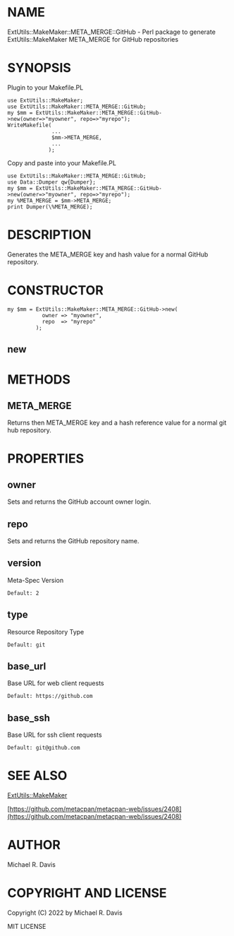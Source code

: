 # NAME

ExtUtils::MakeMaker::META\_MERGE::GitHub - Perl package to generate ExtUtils::MakeMaker META\_MERGE for GitHub repositories

# SYNOPSIS

Plugin to your Makefile.PL

    use ExtUtils::MakeMaker;
    use ExtUtils::MakeMaker::META_MERGE::GitHub;
    my $mm = ExtUtils::MakeMaker::META_MERGE::GitHub->new(owner=>"myowner", repo=>"myrepo");
    WriteMakefile(
                  ...
                  $mm->META_MERGE,
                  ...
                 );

Copy and paste into your Makefile.PL

    use ExtUtils::MakeMaker::META_MERGE::GitHub;
    use Data::Dumper qw{Dumper};
    my $mm = ExtUtils::MakeMaker::META_MERGE::GitHub->new(owner=>"myowner", repo=>"myrepo");
    my %META_MERGE = $mm->META_MERGE;
    print Dumper(\%META_MERGE);

# DESCRIPTION

Generates the META\_MERGE key and hash value for a normal GitHub repository.

# CONSTRUCTOR

    my $mm = ExtUtils::MakeMaker::META_MERGE::GitHub->new(
               owner => "myowner",
               repo  => "myrepo"
             );

## new

# METHODS

## META\_MERGE

Returns then META\_MERGE key and a hash reference value for a normal git hub repository.

# PROPERTIES

## owner

Sets and returns the GitHub account owner login.

## repo

Sets and returns the GitHub repository name.

## version

Meta-Spec Version

    Default: 2

## type

Resource Repository Type

    Default: git

## base\_url

Base URL for web client requests

    Default: https://github.com

## base\_ssh

Base URL for ssh client requests

    Default: git@github.com

# SEE ALSO

[ExtUtils::MakeMaker](https://metacpan.org/pod/ExtUtils::MakeMaker)

[https://github.com/metacpan/metacpan-web/issues/2408](https://github.com/metacpan/metacpan-web/issues/2408)

# AUTHOR

Michael R. Davis

# COPYRIGHT AND LICENSE

Copyright (C) 2022 by Michael R. Davis

MIT LICENSE

